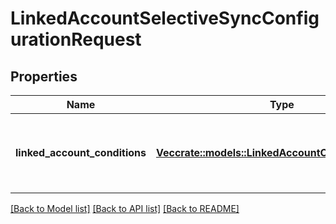 # LinkedAccountSelectiveSyncConfigurationRequest

## Properties

Name | Type | Description | Notes
------------ | ------------- | ------------- | -------------
**linked_account_conditions** | [**Vec<crate::models::LinkedAccountConditionRequest>**](LinkedAccountConditionRequest.md) | The conditions belonging to a selective sync. | 

[[Back to Model list]](../README.md#documentation-for-models) [[Back to API list]](../README.md#documentation-for-api-endpoints) [[Back to README]](../README.md)


